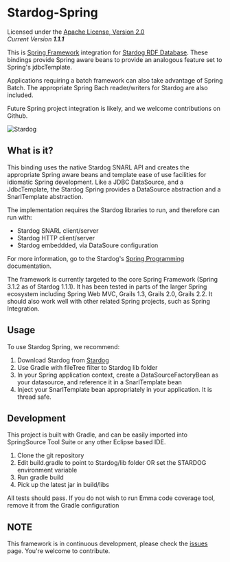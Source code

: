 Stardog-Spring
==========

Licensed under the [Apache License, Version 2.0](http://www.apache.org/licenses/LICENSE-2.0)  
_Current Version **1.1.1**_ 

This is [Spring Framework](http://springsource.org) integration for [Stardog RDF Database](http://stardog.com). These bindings
provide Spring aware beans to provide an analogous feature set to Spring's 
jdbcTemplate.  

Applications requiring a batch framework can also take advantage of Spring Batch.  The appropriate Spring Bach reader/writers for Stardog are also included.
  
Future Spring project integration is likely, and we welcome contributions on Github.


![Stardog](http://stardog.com/_/img/sdog.png)   

## What is it? ##

This binding uses the native Stardog SNARL API and creates the appropriate Spring aware beans and template ease of use facilities for idiomatic Spring development.  Like a JDBC DataSource, and a JdbcTemplate, the Stardog Spring provides a DataSource abstraction and a SnarlTemplate abstraction.

The implementation requires the Stardog libraries to run, and therefore can run with:

* Stardog SNARL client/server
* Stardog HTTP client/server
* Stardog embeddded, via DataSoure configuration

For more information, go to the Stardog's [Spring Programming](http://stardog.com/docs/spring/) documentation.

The framework is currently targeted to the core Spring Framework (Spring 3.1.2 as of Stardog 1.1.1).  It has been tested in parts of the larger Spring ecosystem including Spring Web MVC, Grails 1.3, Grails 2.0, Grails 2.2.  It should also work well with other related Spring projects, such as Spring Integration.

## Usage ##

To use Stardog Spring, we recommend:

1. Download Stardog from [Stardog](http://stardog.com)
2. Use Gradle with fileTree filter to Stardog lib folder
3. In your Spring application context, create a DataSourceFactoryBean as your datasource, and reference it in a SnarlTemplate bean
4. Inject your SnarlTemplate bean appropriately in your application.  It is thread safe.


## Development ##

This project is built with Gradle, and can be easily imported into SpringSource Tool Suite or any other Eclipse based IDE. 


1. Clone the git repository
2. Edit build.gradle to point to Stardog/lib folder OR set the STARDOG environment variable
3. Run gradle build
4. Pick up the latest jar in build/libs

All tests should pass.  If you do not wish to run Emma code coverage tool, remove it from the Gradle configuration

## NOTE ##

This framework is in continuous development, please check the [issues](https://github.com/clarkparsia/stardog-spring/issues) page. You're welcome to contribute.
